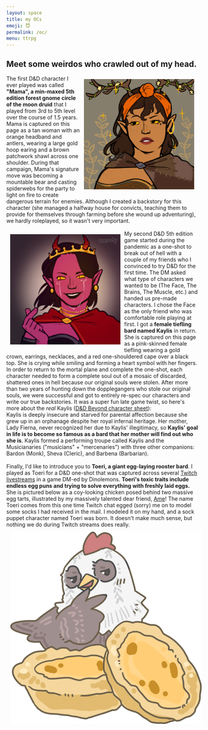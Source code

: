 ```yaml
---
layout: space
title: my OCs
emoji: 😈
permalink: /oc/
menu: ttrpg
---
```

<h2>Meet some weirdos who crawled out of my head.</h2>
<div class="noext">
    <a target="_new" href="https://picrew.me/en/image_maker/1222838">
        <img src="/graphics/ttrpg/oc/mama.png" style="max-width: 290px; margin: 10px;" align="right">
    </a>
</div>
The first D&D character I ever played was called <b>"Mama", a min-maxed 5th edition forest gnome circle of the moon druid</b> that I played from 3rd to 5th level over the course of 1.5 years. Mama is captured on this page as a tan woman with an orange headband and antlers, wearing a large gold hoop earing and a brown patchwork shawl across one shoulder.  
During that campaign, Mama's signature move was becoming a mountable bear and casting spiderwebs for the party to light on fire to create dangerous terrain for enemies. Although I created a backstory for this character (she managed a halfway house for convicts, teaching them to provide for themselves through farming before she wound up adventuring), we hardly roleplayed, so it wasn't very important. 
<br>
<br>
<div class="noext">
    <a target="_new" href="https://picrew.me/en/image_maker/1222838">
        <img src="/graphics/ttrpg/oc/kaylis.png" style="max-width: 290px; margin: 10px;" align="left">
    </a>
</div>
My second D&D 5th edition game started during the pandemic as a one-shot to break out of hell with a couple of my friends who I convinced to try D&D for the first time. The DM asked what type of characters we wanted to be (The Face, The Brains, The Muscle, etc.) and handed us pre-made characters. I chose the Face as the only friend who was comfortable role playing at first. I got a <b>female tiefling bard named Kaylis</b> in return. She is captured on this page as a pink-skinned female tiefling wearing a gold crown, earrings, necklaces, and a red one-shouldered cape over a black top. She is crying while smiling and forming a heart symbol with her fingers.  
In order to return to the mortal plane and complete the one-shot, each character needed to form a complete soul out of a mosaic of discarded, shattered ones in hell because our original souls were stolen. After more than two years of hunting down the dopplegangers who stole our original souls, we were successful and got to entirely re-spec our characters and write our true backstories. It was a super fun late game twist, so here's more about the <i>real</i> Kaylis (<a target="_blank" href="https://www.dndbeyond.com/characters/29363207">D&D Beyond character sheet</a>): 
<br>
Kaylis  is deeply insecure and starved for parental affection because she grew up in an orphanage despite her royal infernal heritage. Her mother, Lady Fierna, never recognized her due to Kaylis' illegitimacy, so <b>Kaylis' goal in life is to become so famous as a bard that her mother will find out who she is</b>. Kaylis formed a performing troupe called Kaylis and the Musicianaries ("musicians" + "mercenaries") with three other companions: Bardon (Monk), Sheva (Cleric), and Barbena (Barbarian).
<br>
<br>
Finally, I'd like to introduce you to <b>Toeri, a giant egg-laying rooster bard</b>. I played as Toeri for a D&D one-shot that was captured across several <a target="_new" href="https://youtube.com/playlist?list=PLQCs-sInuaz6UmeWGBPCu3zamrEyeKhwV">Twitch livestreams</a> in a game DM-ed by Dinolemons. <b>Toeri's toxic traits include endless egg puns and trying to solve everything with freshly laid eggs.</b> She is pictured below as a coy-looking chicken posed behind two massive egg tarts, illustrated by my massively talented dear friend, <a target=")blank" href="https://www.instagram.com/ameruu/">Ame</a>! The name Toeri comes from this one time Twitch chat egged (sorry) me on to model some socks I had received in the mail. I modeled it on my hand, and a sock puppet character named Toeri was born. It doesn't make much sense, but nothing we do during Twitch streams does really.   
<img src="/graphics/ttrpg/oc/snonut-toeri.png" style="max-width: 100%; margin: 10px;" align="center">